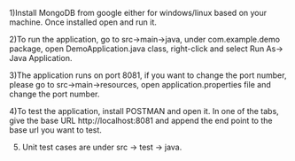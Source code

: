 1)Install MongoDB from google either for windows/linux based on your machine. Once installed open and run it.

2)To run the application, go to src->main->java, under com.example.demo package, 
open DemoApplication.java class, right-click and select Run As-> Java Application.

3)The application runs on port 8081, if you want to change the port number, please go to src->main->resources, 
open application.properties file and change the port number.

4)To test the application, install POSTMAN and open it. In one of the tabs, 
give the base URL http://localhost:8081 and append the end point to the base url you want to test.

5) Unit test cases are under src -> test -> java.

